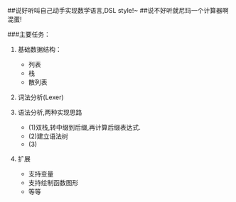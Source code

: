 ##说好听叫自己动手实现数学语言,DSL style!~
##说不好听就尼玛一个计算器啊混蛋!

###主要任务：
1. 基础数据结构：
	- 列表
	- 栈
	- 散列表
2. 词法分析(Lexer)

3. 语法分析,两种实现思路
	- (1)双栈,转中缀到后缀,再计算后缀表达式.
	- (2)建立语法树
	- (3)

4. 扩展
	- 支持变量
	- 支持绘制函数图形
	- 等等
